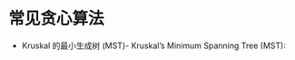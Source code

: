 <!--
 * @Author: zhaokang zhaokang1@xiaomi.com
 * @Date: 2022-05-24 17:18:07
 * @LastEditors: zhaokang zhaokang1@xiaomi.com
 * @LastEditTime: 2022-05-24 17:21:39
 * @FilePath: /CS-notes/algorithm/base/Activity Selection Problem | Greedy Algo.md
 * @Description: 这是默认设置,请设置`customMade`, 打开koroFileHeader查看配置 进行设置: https://github.com/OBKoro1/koro1FileHeader/wiki/%E9%85%8D%E7%BD%AE
-->


# 常见贪心算法

- Kruskal 的最小生成树 (MST)- Kruskal’s Minimum Spanning Tree (MST): 